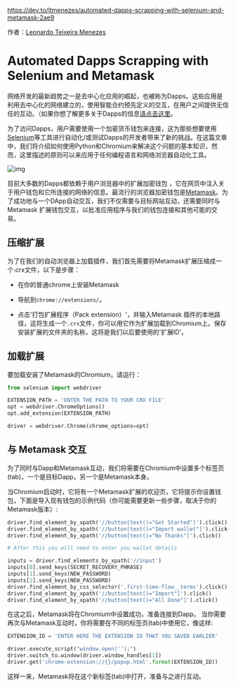 https://dev.to/ltmenezes/automated-dapps-scrapping-with-selenium-and-metamask-2ae9

作者：[Leonardo Teixeira Menezes](https://dev.to/ltmenezes)



# Automated Dapps Scrapping with Selenium and Metamask





网络开发的最新趋势之一是去中心化应用的崛起，也被称为Dapps。这些应用是利用去中心化的网络建立的，使用智能合约预先定义的交互，在用户之间提供无信任的互动。（如果你想了解更多关于Dapps的信息[请点击这里](https://ethereum.org/en/dapps/)。

为了访问Dapps，用户需要使用一个加密货币钱包来连接，这为那些想要使用[Selenium](https://github.com/SeleniumHQ/selenium)等工具进行自动化/或测试Dapps的开发者带来了新的挑战。在这篇文章中，我们将介绍如何使用Python和Chromium来解决这个问题的基本知识，然而，这里描述的原则可以来应用于任何编程语言和网络浏览器自动化工具。



![img](https://img.learnblockchain.cn/pics/20211212200403.gif)



目前大多数的Dapps都依赖于用户浏览器中的扩展加密钱包 ，它在网页中注入关于用户钱包和它所连接的网络的信息。最流行的浏览器加密钱包是[Metamask](https://metamask.io/)。为了成功地与一个DApp自动交互，我们不仅需要与目标网站互动，还需要同时与Metamask 扩展钱包交互，以批准应用程序与我们的钱包连接和其他可能的交易。



## 压缩扩展



为了在我们的自动浏览器上加载插件，我们首先需要将Metamask扩展压缩成一个.crx文件，以下是步骤：

- 在你的普通chrome上安装Metamask

- 导航到`chrome://extensions/`。

- 点击'打包扩展程序（Pack extension）'，并输入Metamask 插件的本地路径，这将生成一个`.crx`文件，你可以用它作为扩展加载到Chromium上。保存安装扩展的文件夹的名称，这将是我们以后要使用的'扩展ID'。

  

## 加载扩展

要加载安装了Metamask的Chromium，请运行：



```python
from selenium import webdriver

EXTENSION_PATH = 'ENTER THE PATH TO YOUR CRX FILE'
opt = webdriver.ChromeOptions()
opt.add_extension(EXTENSION_PATH)

driver = webdriver.Chrome(chrome_options=opt)
```



## 与 Metamask 交互

为了同时与Dapp和Metamask互动，我们将需要在Chromium中设置多个标签页(tab)，一个是目标Dapp，另一个是Metamask本身。

当Chromium启动时，它将有一个Metamask扩展的欢迎页，它将提示你设置钱包，下面是导入现有钱包的示例代码（你可能需要更新一些步骤，取决于你的Metamask版本）:

```python
driver.find_element_by_xpath('//button[text()="Get Started"]').click()
driver.find_element_by_xpath('//button[text()="Import wallet"]').click()
driver.find_element_by_xpath('//button[text()="No Thanks"]').click()

# After this you will need to enter you wallet details

inputs = driver.find_elements_by_xpath('//input')
inputs[0].send_keys(SECRET_RECOVERY_PHRASE)
inputs[1].send_keys(NEW_PASSWORD)
inputs[2].send_keys(NEW_PASSWORD)
driver.find_element_by_css_selector('.first-time-flow__terms').click()
driver.find_element_by_xpath('//button[text()="Import"]').click()
driver.find_element_by_xpath('//button[text()="All Done"]').click()
```



在这之后，Metamask将在Chromium中设置成功，准备连接到Dapp。
当你需要再次与Metamask互动时，你将需要在不同的标签页(tab)中使用它，像这样:



```python
EXTENSION_ID = 'ENTER HERE THE EXTENSION ID THAT YOU SAVED EARLIER'

driver.execute_script("window.open('');")
driver.switch_to.window(driver.window_handles[1])
driver.get('chrome-extension://{}/popup.html'.format(EXTENSION_ID))
```



这样一来，Metamask将在这个新标签(tab)中打开，准备与之进行互动。

